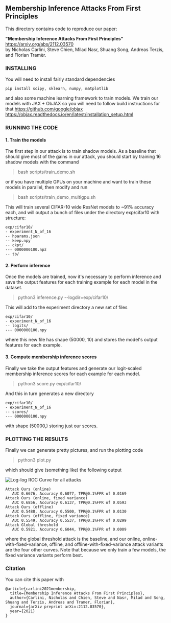 ## Membership Inference Attacks From First Principles

This directory contains code to reproduce our paper:

**"Membership Inference Attacks From First Principles"** <br>
https://arxiv.org/abs/2112.03570 <br>
by Nicholas Carlini, Steve Chien, Milad Nasr, Shuang Song, Andreas Terzis, and Florian Tramèr.


### INSTALLING

You will need to install fairly standard dependencies

`pip install scipy, sklearn, numpy, matplotlib`

and also some machine learning framework to train models. We train our models
with JAX + ObJAX so you will need to follow build instructions for that
https://github.com/google/objax
https://objax.readthedocs.io/en/latest/installation_setup.html


### RUNNING THE CODE

#### 1. Train the models

The first step in our attack is to train shadow models. As a baseline
that should give most of the gains in our attack, you should start by
training 16 shadow models with the command

> bash scripts/train_demo.sh

or if you have multiple GPUs on your machine and want to train these models
in parallel, then modify and run

> bash scripts/train_demo_multigpu.sh 

This will train several CIFAR-10 wide ResNet models to ~91% accuracy each, and
will output a bunch of files under the directory exp/cifar10 with structure:

```
exp/cifar10/
- experiment_N_of_16
-- hparams.json
-- keep.npy
-- ckpt/
--- 0000000100.npz
-- tb/
```

#### 2. Perform inference

Once the models are trained, now it's necessary to perform inference and save
the output features for each training example for each model in the dataset.

> python3 inference.py --logdir=exp/cifar10/

This will add to the experiment directory a new set of files

```
exp/cifar10/
- experiment_N_of_16
-- logits/
--- 0000000100.npy
```

where this new file has shape (50000, 10) and stores the model's 
output features for each example.


#### 3. Compute membership inference scores

Finally we take the output features and generate our logit-scaled membership inference
scores for each example for each model.

> python3 score.py exp/cifar10/

And this in turn generates a new directory

```
exp/cifar10/
- experiment_N_of_16
-- scores/
--- 0000000100.npy
```

with shape (50000,) storing just our scores.


### PLOTTING THE RESULTS

Finally we can generate pretty pictures, and run the plotting code

> python3 plot.py

which should give (something like) the following output


![Log-log ROC Curve for all attacks](fprtpr.png "Log-log ROC Curve")

```
Attack Ours (online)
   AUC 0.6676, Accuracy 0.6077, TPR@0.1%FPR of 0.0169
Attack Ours (online, fixed variance)
   AUC 0.6856, Accuracy 0.6137, TPR@0.1%FPR of 0.0593
Attack Ours (offline)
   AUC 0.5488, Accuracy 0.5500, TPR@0.1%FPR of 0.0130
Attack Ours (offline, fixed variance)
   AUC 0.5549, Accuracy 0.5537, TPR@0.1%FPR of 0.0299
Attack Global threshold
   AUC 0.5921, Accuracy 0.6044, TPR@0.1%FPR of 0.0009
```

where the global threshold attack is the baseline, and our online,
online-with-fixed-variance, offline, and offline-with-fixed-variance
attack variants are the four other curves. Note that because we only
train a few models, the fixed variance variants perform best.

### Citation

You can cite this paper with

```
@article{carlini2021membership,
  title={Membership Inference Attacks From First Principles},
  author={Carlini, Nicholas and Chien, Steve and Nasr, Milad and Song, Shuang and Terzis, Andreas and Tramer, Florian},
  journal={arXiv preprint arXiv:2112.03570},
  year={2021}
}
```